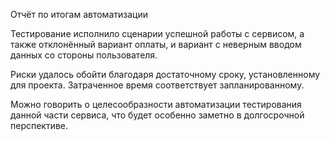 Отчёт по итогам автоматизации

Тестирование исполнило сценарии успешной работы с сервисом, а также отклонённый вариант оплаты, и вариант с неверным вводом данных со стороны пользователя.

Риски удалось обойти благодаря достаточному сроку, установленному для проекта. Затраченное время соответствует запланированному.

Можно говорить о целесообразности автоматизации тестирования данной части сервиса, что будет особенно заметно в долгосрочной перспективе.
